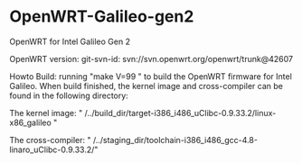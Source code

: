 OpenWRT-Galileo-gen2
===============

OpenWRT for Intel Galileo Gen 2

OpenWRT version: git-svn-id: svn://svn.openwrt.org/openwrt/trunk@42607

Howto Build: running "make V=99 " to build the OpenWRT firmware for Intel Galileo. When build finished, the kernel image and cross-compiler can be found in the following directory:

The kernel image: " /../build_dir/target-i386_i486_uClibc-0.9.33.2/linux-x86_galileo "

The cross-compiler: " /../staging_dir/toolchain-i386_i486_gcc-4.8-linaro_uClibc-0.9.33.2/"
